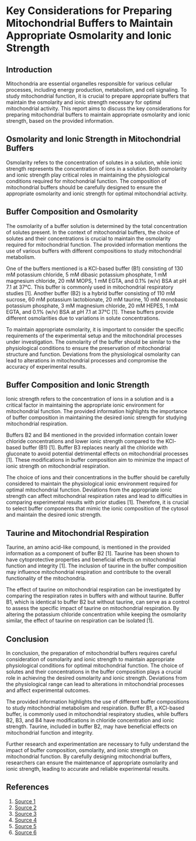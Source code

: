 # Key Considerations for Preparing Mitochondrial Buffers to Maintain Appropriate Osmolarity and Ionic Strength

## Introduction

Mitochondria are essential organelles responsible for various cellular processes, including energy production, metabolism, and cell signaling. To study mitochondrial function, it is crucial to prepare appropriate buffers that maintain the osmolarity and ionic strength necessary for optimal mitochondrial activity. This report aims to discuss the key considerations for preparing mitochondrial buffers to maintain appropriate osmolarity and ionic strength, based on the provided information.

## Osmolarity and Ionic Strength in Mitochondrial Buffers

Osmolarity refers to the concentration of solutes in a solution, while ionic strength represents the concentration of ions in a solution. Both osmolarity and ionic strength play critical roles in maintaining the physiological conditions required for mitochondrial function. The composition of mitochondrial buffers should be carefully designed to ensure the appropriate osmolarity and ionic strength for optimal mitochondrial activity.

## Buffer Composition and Osmolarity

The osmolarity of a buffer solution is determined by the total concentration of solutes present. In the context of mitochondrial buffers, the choice of solutes and their concentrations is crucial to maintain the osmolarity required for mitochondrial function. The provided information mentions the use of various buffers with different compositions to study mitochondrial metabolism.

One of the buffers mentioned is a KCl-based buffer (B1) consisting of 130 mM potassium chloride, 5 mM dibasic potassium phosphate, 1 mM magnesium chloride, 20 mM MOPS, 1 mM EGTA, and 0.1% (w/v) BSA at pH 7.1 at 37°C. This buffer is commonly used in mitochondrial respiratory studies [1]. Another buffer (B2) is a hybrid buffer consisting of 110 mM sucrose, 60 mM potassium lactobionate, 20 mM taurine, 10 mM monobasic potassium phosphate, 3 mM magnesium chloride, 20 mM HEPES, 1 mM EGTA, and 0.1% (w/v) BSA at pH 7.1 at 37°C [1]. These buffers provide different osmolarities due to variations in solute concentrations.

To maintain appropriate osmolarity, it is important to consider the specific requirements of the experimental setup and the mitochondrial processes under investigation. The osmolarity of the buffer should be similar to the physiological conditions to ensure the preservation of mitochondrial structure and function. Deviations from the physiological osmolarity can lead to alterations in mitochondrial processes and compromise the accuracy of experimental results.

## Buffer Composition and Ionic Strength

Ionic strength refers to the concentration of ions in a solution and is a critical factor in maintaining the appropriate ionic environment for mitochondrial function. The provided information highlights the importance of buffer composition in maintaining the desired ionic strength for studying mitochondrial respiration.

Buffers B2 and B4 mentioned in the provided information contain lower chloride concentrations and lower ionic strength compared to the KCl-based buffer (B1) [1]. Buffer B3 replaces nearly all the chloride with gluconate to avoid potential detrimental effects on mitochondrial processes [1]. These modifications in buffer composition aim to minimize the impact of ionic strength on mitochondrial respiration.

The choice of ions and their concentrations in the buffer should be carefully considered to maintain the physiological ionic environment required for optimal mitochondrial function. Deviations from the appropriate ionic strength can affect mitochondrial respiration rates and lead to difficulties in comparing experimental results with prior studies [1]. Therefore, it is crucial to select buffer components that mimic the ionic composition of the cytosol and maintain the desired ionic strength.

## Taurine and Mitochondrial Respiration

Taurine, an amino acid-like compound, is mentioned in the provided information as a component of buffer B2 [1]. Taurine has been shown to have cytoprotective properties and beneficial effects on mitochondrial function and integrity [1]. The inclusion of taurine in the buffer composition may influence mitochondrial respiration and contribute to the overall functionality of the mitochondria.

The effect of taurine on mitochondrial respiration can be investigated by comparing the respiration rates in buffers with and without taurine. Buffer B1, which is identical to buffer B2 but without taurine, can serve as a control to assess the specific impact of taurine on mitochondrial respiration. By altering the potassium chloride concentration while keeping the osmolarity similar, the effect of taurine on respiration can be isolated [1].

## Conclusion

In conclusion, the preparation of mitochondrial buffers requires careful consideration of osmolarity and ionic strength to maintain appropriate physiological conditions for optimal mitochondrial function. The choice of solutes and their concentrations in the buffer composition plays a crucial role in achieving the desired osmolarity and ionic strength. Deviations from the physiological range can lead to alterations in mitochondrial processes and affect experimental outcomes.

The provided information highlights the use of different buffer compositions to study mitochondrial metabolism and respiration. Buffer B1, a KCl-based buffer, is commonly used in mitochondrial respiratory studies, while buffers B2, B3, and B4 have modifications in chloride concentration and ionic strength. Taurine, included in buffer B2, may have beneficial effects on mitochondrial function and integrity.

Further research and experimentation are necessary to fully understand the impact of buffer composition, osmolarity, and ionic strength on mitochondrial function. By carefully designing mitochondrial buffers, researchers can ensure the maintenance of appropriate osmolarity and ionic strength, leading to accurate and reliable experimental results.

## References

1. [Source 1](https://www.ncbi.nlm.nih.gov/pmc/articles/PMC5665555/)
2. [Source 2](https://www.cshlpress.com/pdf/sample/2014/subcellfraction/SubFractCH13.pdf)
3. [Source 3](https://www.nature.com/articles/s41467-021-25942-4)
4. [Source 4](https://www.sciencedirect.com/science/article/pii/S0005272821000013)
5. [Source 5](https://pubs.acs.org/doi/10.1021/acschembio.7b00348)
6. [Source 6](https://bio.libretexts.org/Bookshelves/Introductory_and_General_Biology/Map:_Raven_Biology_12th_Edition/49:_Osmotic_Regulation_and_the_Urinary_System/49.01:_Osmolarity_and_Osmotic_Balance)